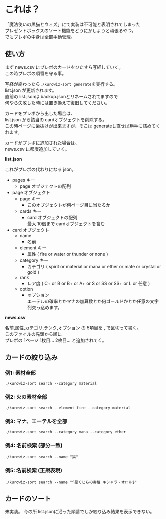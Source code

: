 # これは？
「魔法使いの黒猫とウィズ」にて実装は不可能と表明されてしまった  
プレゼントボックスのソート機能をどうにかしようと頑張るやつ。  
でもプレボの中身は全部手動管理。

## 使い方
まず news.csv にプレボのカードをひたすら写経していく。  
この時プレボの順番を守る事。  

写経が終わったら`./kurowiz-sort generate`を実行する。  
list.json が更新されます。  
直前の list.jsonは backup.jsonとリネームされてますので  
何やら失敗した時には置き換えて復旧してください。

カードをプレボから出した場合は、  
list.json から該当の cardオブジェクトを削除する。  
この時ページに歯抜けが出来ますが、そこは generateし直せば勝手に詰めてくれます。

カードがプレボに追加された場合は、  
news.csv に都度追加していく。


**list.json**

これがプレボの代わりになる json。

* pages キー
  * page オブジェクトの配列
* page オブジェクト
  * page キー
    * このオブジェクトが何ページ目に当たるか
  * cards キー
    * card オブジェクトの配列  
    最大 10個まで cardオブジェクトを含む
* card オブジェクト
  * name
    * 名前
  * element キー
    * 属性 ( fire or water or thunder or none )
  * category キー
    * カテゴリ ( spirit or material or mana or ether or mate or crystal or gold )
  * rank
    * レア度 ( C+ or B or B+ or A+ or S or SS or SS+ or L or 任意 )
  * option
    * オプション  
    エーテルの確率とかマナの加算数とか何ゴールドかとか任意の文字列突っ込めます。
  
**news.csv**

名前,属性,カテゴリ,ランク,オプション の 5項目を , で区切って書く。  
このファイルの先頭から順に  
プレボの 1ページ 1枚目... 2枚目... と追加されてく。

## カードの絞り込み

### 例1: 素材全部
`./kurowiz-sort search --category material`

### 例2: 火の素材全部
`./kurowiz-sort search --element fire --category material`

### 例3: マナ、エーテルを全部
`./kurowiz-sort search --category mana --category ether`

### 例4: 名前検索 (部分一致)
`./kurowiz-sort search --name "猫"`

### 例5: 名前検索 (正規表現)
`./kurowiz-sort search --name "^星くじらの奏姫 キシャラ・オロル$"`

## カードのソート

未実装。
今の所 list.jsonに沿った順番でしか絞り込み結果を表示できない。

